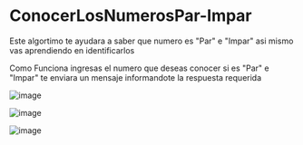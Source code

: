 # ConocerLosNumerosPar-Impar

<p>Este algortimo te ayudara a saber que numero es "Par" e "Impar" asi mismo vas aprendiendo en identificarlos</p>

<p>Como Funciona ingresas el numero que deseas conocer si es "Par" e "Impar" te enviara un mensaje informandote la respuesta requerida</p>

![image](https://github.com/user-attachments/assets/22484110-0545-4c64-b548-06b9608d67b9)

![image](https://github.com/user-attachments/assets/a59689ba-3a4a-4598-a53e-e863e3d827fc)

![image](https://github.com/user-attachments/assets/5985be5a-9b0a-42ef-9c8a-4793ad6baa30)
